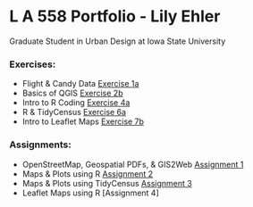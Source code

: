 # L A 558 Portfolio - Lily Ehler

Graduate Student in Urban Design at Iowa State University

### Exercises:
- Flight & Candy Data [Exercise 1a](ex1a.md)
- Basics of QGIS [Exercise 2b](Exercises/2b/ex2b.md)
- Intro to R Coding [Exercise 4a](Exercises/4a/ex4a.md)
- R & TidyCensus [Exercise 6a](Exercises/6a/ex6a.md)
- Intro to Leaflet Maps [Exercise 7b](https://lily-ehler.github.io/LA558_Lily_Ehler/Exercises/7b/ex7b.html)

### Assignments:
- OpenStreetMap, Geospatial PDFs, & GIS2Web [Assignment 1](Assignments/assign3a.md)
- Maps & Plots using R [Assignment 2](Assignments/assign2.md)
- Maps & Plots using TidyCensus [Assignment 3](Assignments/Assignment3/index.md)
- Leaflet Maps using R [Assignment 4]
